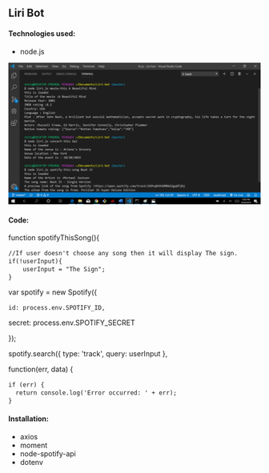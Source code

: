 ## Liri Bot


#### Technologies used:

* node.js

![liri.png](liri.png)

#### Code:
function spotifyThisSong(){

    //If user doesn't choose any song then it will display The sign.
    if(!userInput){
        userInput = "The Sign";
    }

 var spotify = new Spotify({

    id: process.env.SPOTIFY_ID,

  secret: process.env.SPOTIFY_SECRET

});

spotify.search({ type: 'track', query: userInput },

 function(err, data) {
     
    if (err) {
      return console.log('Error occurred: ' + err);
    }

#### Installation:

* axios
* moment
* node-spotify-api
* dotenv

